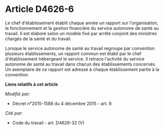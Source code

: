 # Article D4626-6

Le chef d'établissement établit chaque année un rapport sur l'organisation, le fonctionnement et la gestion financière du
service autonome de santé au travail. Il est élaboré selon un modèle fixé par arrêté conjoint des ministres chargés de la
santé et du travail.

Lorsque le service autonome de santé au travail regroupe par convention plusieurs établissements, un rapport commun est
établi par le chef d'établissement hébergeant le service. Il retrace l'activité du service autonome de santé au travail dans
chacun des établissements concernés. Un exemplaire de ce rapport est adressé à chaque établissement partie à la convention.

**Liens relatifs à cet article**

_Modifié par_:

  - Décret n°2015-1588 du 4 décembre 2015 - art. 8

_Cité par_:

  - Code du travail - art. D4626-32 (V)
